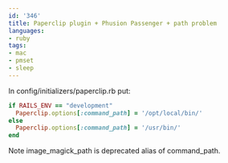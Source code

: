 ```yaml
---
id: '346'
title: Paperclip plugin + Phusion Passenger + path problem
languages:
- ruby
tags:
- mac
- pmset
- sleep
---
```

In config/initializers/paperclip.rb put:


```ruby
if RAILS_ENV == "development"
  Paperclip.options[:command_path] = '/opt/local/bin/'
else
  Paperclip.options[:command_path] = '/usr/bin/'
end
```
    

Note image\_magick\_path is deprecated alias of command\_path.

